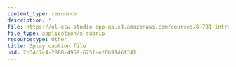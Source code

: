 ```yaml
---
content_type: resource
description: ''
file: https://ol-ocw-studio-app-qa.s3.amazonaws.com/courses/8-701-introduction-to-nuclear-and-particle-physics-fall-2020/2b34c7c4288049586751ef0b91d6f341_Xwr97XAqaaU.srt
file_type: application/x-subrip
resourcetype: Other
title: 3play caption file
uid: 2b34c7c4-2880-4958-6751-ef0b91d6f341
---
```

